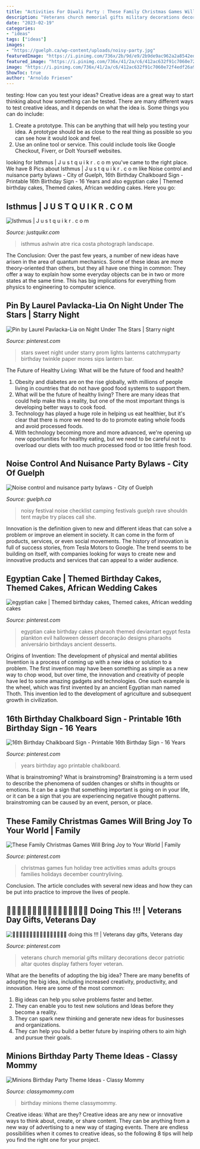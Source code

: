 ```yaml
---
title: "Activities For Diwali Party : These Family Christmas Games Will Bring Joy To Your World"
description: "Veterans church memorial gifts military decorations decor patriotic altar quotes display fathers foyer veteran"
date: "2023-02-19"
categories:
- "ideas"
tags: ["ideas"]
images:
- "https://guelph.ca/wp-content/uploads/noisy-party.jpg"
featuredImage: "https://i.pinimg.com/736x/2b/9d/e9/2b9de9ac962a2a8542ed7103db02421f.jpg"
featured_image: "https://i.pinimg.com/736x/41/2a/c6/412ac632f91c7060e72f4edf26a9f62a.jpg"
image: "https://i.pinimg.com/736x/41/2a/c6/412ac632f91c7060e72f4edf26a9f62a.jpg"
ShowToc: true
author: "Arnoldo Friesen"
---
```



testing: How can you test your ideas?
Creative ideas are a great way to start thinking about how something can be tested. There are many different ways to test creative ideas, and it depends on what the idea is. Some things you can do include:
1. Create a prototype. This can be anything that will help you testing your idea. A prototype should be as close to the real thing as possible so you can see how it would look and feel.
2. Use an online tool or service. This could include tools like Google Checkout, Fiverr, or DoIt Yourself websites.

	

		
looking for Isthmus | J u s t q u i k r . c o m you've came to the right place. We have 8 Pics about Isthmus | J u s t q u i k r . c o m like Noise control and nuisance party bylaws - City of Guelph, 16th Birthday Chalkboard Sign - Printable 16th Birthday Sign - 16 Years and also egyptian cake | Themed birthday cakes, Themed cakes, African wedding cakes. Here you go:
		
    
## Isthmus | J U S T Q U I K R . C O M

<img loading=lazy src="https://justquikr.com/wp-content/uploads/2013/05/Isthmus.jpg" onerror="this.onerror=null;this.src='https://tse4.mm.bing.net/th?id=OIP.A0_2Uv9T8px2oft0h-v2aQHaJ4&amp;pid=15.1';" alt="Isthmus | J u s t q u i k r . c o m">

_Source: justquikr.com_

>isthmus ashwin atre rica costa photograph landscape. 

	

The Conclusion:
Over the past few years, a number of new ideas have arisen in the area of quantum mechanics. Some of these ideas are more theory-oriented than others, but they all have one thing in common: They offer a way to explain how some everyday objects can be in two or more states at the same time. This has big implications for everything from physics to engineering to computer science.

    
## Pin By Laurel Pavlacka-Lia On Night Under The Stars | Starry Night

<img loading=lazy src="https://i.pinimg.com/736x/2b/9d/e9/2b9de9ac962a2a8542ed7103db02421f.jpg" onerror="this.onerror=null;this.src='https://tse1.mm.bing.net/th?id=OIP.N5l0_PVG38f7QzWrmwe0GwHaJ3&amp;pid=15.1';" alt="Pin by Laurel Pavlacka-Lia on Night Under The Stars | Starry night">

_Source: pinterest.com_

>stars sweet night under starry prom lights lanterns catchmyparty birthday twinkle paper mores sips lantern bar. 

	

The Future of Healthy Living: What will be the future of food and health?
1. Obesity and diabetes are on the rise globally, with millions of people living in countries that do not have good food systems to support them. 
2. What will be the future of healthy living? There are many ideas that could help make this a reality, but one of the most important things is developing better ways to cook food. 
3. Technology has played a huge role in helping us eat healthier, but it's clear that there is more we need to do to promote eating whole foods and avoid processed foods. 
4. With technology becoming more and more advanced, we're opening up new opportunities for healthy eating, but we need to be careful not to overload our diets with too much processed food or too little fresh food.

    
## Noise Control And Nuisance Party Bylaws - City Of Guelph

<img loading=lazy src="https://guelph.ca/wp-content/uploads/noisy-party.jpg" onerror="this.onerror=null;this.src='https://tse2.mm.bing.net/th?id=OIP.2137Hd1VZT_YV6BE5TJcjQHaD4&amp;pid=15.1';" alt="Noise control and nuisance party bylaws - City of Guelph">

_Source: guelph.ca_

>noisy festival noise checklist camping festivals guelph rave shouldn tent maybe try places call she. 

	

Innovation is the definition given to new and different ideas that can solve a problem or improve an element in society. It can come in the form of products, services, or even social movements. The history of innovation is full of success stories, from Tesla Motors to Google. The trend seems to be building on itself, with companies looking for ways to create new and innovative products and services that can appeal to a wider audience.

    
## Egyptian Cake | Themed Birthday Cakes, Themed Cakes, African Wedding Cakes

<img loading=lazy src="https://i.pinimg.com/736x/e0/a7/ce/e0a7ceab8adf6178c192e14632754eca--egyptian-wedding-egyptian-party.jpg" onerror="this.onerror=null;this.src='https://tse1.mm.bing.net/th?id=OIP.GboNyhcJFFtCO-BtAZBIEgHaJ4&amp;pid=15.1';" alt="egyptian cake | Themed birthday cakes, Themed cakes, African wedding cakes">

_Source: pinterest.com_

>egyptian cake birthday cakes pharaoh themed deviantart egypt festa plankton evil halloween dessert decoração designs pharaohs aniversário birthdays ancient desserts. 

	

Origins of Invention: The development of physical and mental abilities
Invention is a process of coming up with a new idea or solution to a problem. The first invention may have been something as simple as a new way to chop wood, but over time, the innovation and creativity of people have led to some amazing gadgets and technologies. One such example is the wheel, which was first invented by an ancient Egyptian man named Thoth. This invention led to the development of agriculture and subsequent growth in civilization.

    
## 16th Birthday Chalkboard Sign - Printable 16th Birthday Sign - 16 Years

<img loading=lazy src="https://i.pinimg.com/736x/41/2a/c6/412ac632f91c7060e72f4edf26a9f62a.jpg" onerror="this.onerror=null;this.src='https://tse4.mm.bing.net/th?id=OIP.15v4_WytS84WKbKe3Q8jZAHaJQ&amp;pid=15.1';" alt="16th Birthday Chalkboard Sign - Printable 16th Birthday Sign - 16 Years">

_Source: pinterest.com_

>years birthday ago printable chalkboard. 

	

What is brainstroming?
What is brainstroming? Brainstroming is a term used to describe the phenomena of sudden changes or shifts in thoughts or emotions. It can be a sign that something important is going on in your life, or it can be a sign that you are experiencing negative thought patterns. brainstroming can be caused by an event, person, or place.

    
## These Family Christmas Games Will Bring Joy To Your World | Family

<img loading=lazy src="https://i.pinimg.com/736x/28/96/dd/2896dd920c626769600c0648d318e6d1.jpg" onerror="this.onerror=null;this.src='https://tse4.mm.bing.net/th?id=OIP.IxSSK5J_lQbQdZuPcfpFlgHaLH&amp;pid=15.1';" alt="These Family Christmas Games Will Bring Joy to Your World | Family">

_Source: pinterest.com_

>christmas games fun holiday tree activities xmas adults groups families holidays december countryliving. 

	

Conclusion.
The article concludes with several new ideas and how they can be put into practice to improve the lives of people.

    
## 🙏🏼🙏🏼🙏🏼🙏🏼🙏🏼🙏🏼🙏🏼🙏🏼 Doing This !!! | Veterans Day Gifts, Veterans Day

<img loading=lazy src="https://i.pinimg.com/736x/91/05/fa/9105fa2f66a8b6a40551d7eec865e763--military.jpg" onerror="this.onerror=null;this.src='https://tse2.mm.bing.net/th?id=OIP.WVkF1HqKX15QC7sLGeKQhgHaJ4&amp;pid=15.1';" alt="🙏🏼🙏🏼🙏🏼🙏🏼🙏🏼🙏🏼🙏🏼🙏🏼 doing this !!! | Veterans day gifts, Veterans day">

_Source: pinterest.com_

>veterans church memorial gifts military decorations decor patriotic altar quotes display fathers foyer veteran. 

	

What are the benefits of adopting the big idea?
There are many benefits of adopting the big idea, including increased creativity, productivity, and innovation. Here are some of the most common: 
1. Big ideas can help you solve problems faster and better.
2. They can enable you to test new solutions and Ideas before they become a reality. 
3. They can spark new thinking and generate new ideas for businesses and organizations. 
4. They can help you build a better future by inspiring others to aim high and pursue their goals.

    
## Minions Birthday Party Theme Ideas - Classy Mommy

<img loading=lazy src="https://classymommy.com/wp-content/uploads/2015/08/IMG_0598.jpg" onerror="this.onerror=null;this.src='https://tse3.mm.bing.net/th?id=OIP.9BjioKepljnWhUz8jmRmqAHaKX&amp;pid=15.1';" alt="Minions Birthday Party Theme Ideas - Classy Mommy">

_Source: classymommy.com_

>birthday minions theme classymommy. 

	

Creative ideas: What are they?
Creative ideas are any new or innovative ways to think about, create, or share content. They can be anything from a new way of advertising to a new way of staging events. There are endless possibilities when it comes to creative ideas, so the following 8 tips will help you find the right one for your project.

